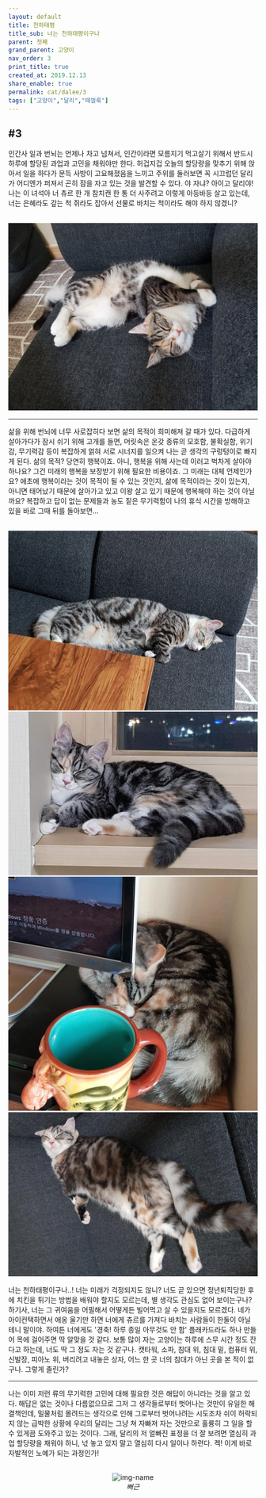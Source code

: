 ```yaml
---
layout: default
title: 천하태평
title_sub: 너는 천하태평이구나
parent: 첫째
grand_parent: 고양이
nav_order: 3
print_title: true
created_at: 2019.12.13
share_enable: true
permalink: cat/dalee/3
tags: ["고양이","달리","떼껄룩"]
---
```


## #3

인간사 일과 번뇌는 언제나 차고 넘쳐서, 인간이라면 모름지기 먹고살기 위해서 반드시 하루에 할당된 과업과 고민을 채워야만 한다. 허겁지겁 오늘의 할당량을 맞추기 위해 앉아서 일을 하다가 문득 사방이 고요해졌음을 느끼고 주위를 둘러보면 꼭 시끄럽던 달리가 어디엔가 퍼져서 곤히 잠을 자고 있는 것을 발견할 수 있다. 야 자냐? 아이고 달리야! 나는 이 녀석아 너 츄르 한 개 참치캔 한 통 더 사주려고 이렇게 아등바등 살고 있는데, 너는 은혜라도 갚는 척 쥐라도 잡아서 선물로 바치는 척이라도 해야 하지 않겠니?

<p align="center">
  <br><img alt="img-name" src="/assets/images/cats/dalee_4.jpeg" class="content-image-1"><br>
  <!-- <em>중생아...</em><br> -->
</p>

---

삶을 위해 번뇌에 너무 사로잡히다 보면 삶의 목적이 희미해져 갈 때가 있다. 다급하게 살아가다가 잠시 쉬기 위해 고개를 들면, 머릿속은 온갖 종류의 모호함, 불확실함, 위기감, 무기력감 등이 복잡하게 얽혀 서로 시너지를 일으켜 나는 곧 생각의 구렁텅이로 빠지게 된다. 삶의 목적? 당연히 행복이죠. 아니, 행복을 위해 사는데 이러고 벅차게 살아야 하나요? 그건 미래의 행복을 보장받기 위해 필요한 비용이죠. 그 미래는 대체 언제인가요? 애초에 행복이라는 것이 목적이 될 수 있는 것인지, 삶에 목적이라는 것이 있는지, 아니면 태어났기 때문에 살아가고 있고 이왕 살고 있기 때문에 행복해야 하는 것이 아닐까요? 복잡하고 답이 없는 문제들과 농도 짙은 무기력함이 나의 휴식 시간을 방해하고 있을 바로 그때 뒤를 돌아보면...

<p align="center">
  <br>
  <img alt="img-name" src="/assets/images/cats/dalee_4_1.png" class="content-image-1">
  <img alt="img-name" src="/assets/images/cats/dalee_4_2.png" class="content-image-1">
  <img alt="img-name" src="/assets/images/cats/dalee_4_3.png" class="content-image-1">
  <img alt="img-name" src="/assets/images/cats/dalee_4_5.png" class="content-image-1">
  <br>
</p>

너는 천하태평이구나..! 너는 미래가 걱정되지도 않니? 너도 곧 있으면 정년퇴직당한 후에 치킨을 튀기는 방법을 배워야 할지도 모르는데, 별 생각도 관심도 없어 보이는구나? 하기사, 너는 그 귀여움을 어필해서 어떻게든 빌어먹고 살 수 있을지도 모르겠다. 네가 아이컨택하면서 애옹 울기만 하면 너에게 츄르를 가져다 바치는 사람들이 한둘이 아닐 테니 말이야. 하여튼 너에게도 '경축! 하루 종일 아무것도 안 함' 플래카드라도 하나 만들어 목에 걸어주면 딱 알맞을 것 같다. 보통 많이 자는 고양이는 하루에 스무 시간 정도 잔다고 하는데, 너도 딱 그 정도 자는 것 같구나. 캣타워, 소파, 침대 위, 침대 밑, 컴퓨터 위, 신발장, 피아노 위, 버리려고 내놓은 상자, 어느 한 곳 너의 침대가 아닌 곳을 본 적이 없구나. 그렇게 졸린가?

---

나는 이미 저런 류의 무기력한 고민에 대해 필요한 것은 해답이 아니라는 것을 알고 있다. 해답은 없는 것이나 다름없으므로 그저 그 생각들로부터 벗어나는 것만이 유일한 해결책인데, 밀물처럼 몰려드는 생각으로 인해 그로부터 벗어나려는 시도조차 쉬이 허락되지 않는 급박한 상황에 우리의 달리는 그냥 쳐 자빠져 자는 것만으로 훌륭히 그 일을 할 수 있게끔 도와주고 있는 것이다. 그래, 달리의 저 얼빠진 표정을 더 잘 보려면 열심히 과업 할당량을 채워야 하니, 넋 놓고 있지 말고 열심히 다시 일이나 하련다. 켁! 이게 바로 자발적인 노예가 되는 과정인가!

<p align="center">
  <br><img alt="img-name" src="/assets/images/cats/dalee_4_4.gif" class="content-image-1"><br>
  <em>뻐근</em><br>
</p>
